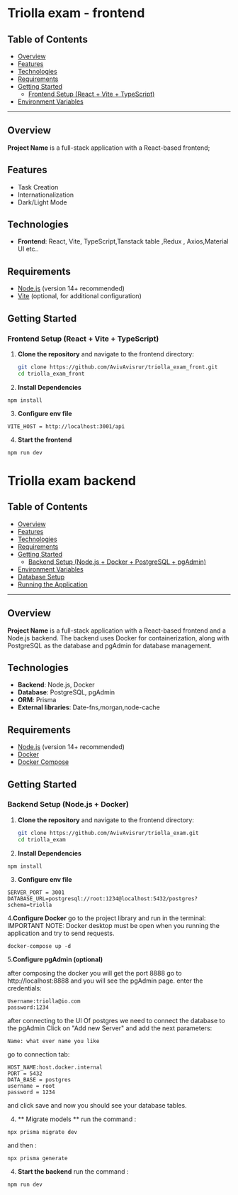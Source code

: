 # Triolla exam - frontend

## Table of Contents

- [Overview](#overview)
- [Features](#features)
- [Technologies](#technologies)
- [Requirements](#requirements)
- [Getting Started](#getting-started)
  - [Frontend Setup (React + Vite + TypeScript)](#frontend-setup-react--vite--typescript)
- [Environment Variables](#configure-env-file)

---

## Overview

**Project Name** is a full-stack application with a React-based frontend;

## Features

- Task Creation
- Internationalization
- Dark/Light Mode

## Technologies

- **Frontend**: React, Vite, TypeScript,Tanstack table ,Redux , Axios,Material UI etc..

## Requirements

- [Node.js](https://nodejs.org/en/) (version 14+ recommended)
- [Vite](https://vitejs.dev/) (optional, for additional configuration)

## Getting Started

### Frontend Setup (React + Vite + TypeScript)

1. **Clone the repository** and navigate to the frontend directory:

   ```bash
   git clone https://github.com/AvivAvisrur/triolla_exam_front.git
   cd triolla_exam_front
   ```

2. **Install Dependencies**

```
npm install
```

3. **Configure env file**

```
VITE_HOST = http://localhost:3001/api
```

4. **Start the frontend**

```
npm run dev
```


# Triolla exam backend 


## Table of Contents

- [Overview](#overview)
- [Features](#features)
- [Technologies](#technologies)
- [Requirements](#requirements)
- [Getting Started](#getting-started)
  - [Backend Setup (Node.js + Docker + PostgreSQL + pgAdmin)](#backend-setup-nodejs--docker--postgresql--pgadmin)
- [Environment Variables](#environment-variables)
- [Database Setup](#database-setup)
- [Running the Application](#running-the-application)

---

## Overview

**Project Name** is a full-stack application with a React-based frontend and a Node.js backend. The backend uses Docker for containerization, along with PostgreSQL as the database and pgAdmin for database management.

## Technologies

- **Backend**: Node.js, Docker
- **Database**: PostgreSQL, pgAdmin
- **ORM**: Prisma
- **External libraries**: Date-fns,morgan,node-cache

## Requirements

- [Node.js](https://nodejs.org/en/) (version 14+ recommended)
- [Docker](https://www.docker.com/get-started)
- [Docker Compose](https://docs.docker.com/compose/install/)

## Getting Started

### Backend Setup (Node.js + Docker)

1. **Clone the repository** and navigate to the frontend directory:
   ```bash
   git clone https://github.com/AvivAvisrur/triolla_exam.git
   cd triolla_exam
   ```
2. **Install Dependencies**

```
npm install
```

3. **Configure env file**

```
SERVER_PORT = 3001
DATABASE_URL=postgresql://root:1234@localhost:5432/postgres?schema=triolla
```

4.**Configure Docker**
go to the project library and run in the terminal:
IMPORTANT NOTE: Docker desktop must be open when you running the application and try to send requests.

```
docker-compose up -d
```

5.**Configure pgAdmin (optional)**

after composing the docker you will get the port 8888
go to http://localhost:8888 and you will see the pgAdmin page.
enter the credentials:

```
Username:triolla@io.com
password:1234
```

after connecting to the UI Of postgres we need to connect the database to the pgAdmin
Click on "Add new Server"
and add the next parameters:

```
Name: what ever name you like
```

go to connection tab:

```
HOST_NAME:host.docker.internal
PORT = 5432
DATA_BASE = postgres
username = root
password = 1234
```

and click save and now you should see your database tables.

4. ** Migrate models **
   run the command :

```
npx prisma migrate dev
```

and then :

```
npx prisma generate
```

4. **Start the backend**
   run the command :

```
npm run dev

```
